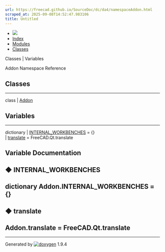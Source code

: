 ```yaml
---
url: https://freecad.github.io/SourceDoc/dc/da4/namespaceAddon.html
scraped_at: 2025-09-08T14:52:47.983106
title: Untitled
---
```


  * [ ![](https://www.freecad.org/svg/logo-freecad.svg) ](https://freecadweb.org "FreeCAD")
  * [Index](../../index.html "Index")
  * [Modules](../../modules.html "Modules list")
  * [Classes](../../annotated.html "Annotated list")

Classes | Variables

Addon Namespace Reference

##  Classes  
  
---  
class | [Addon](../../d8/d91/classAddon_1_1Addon.html)  
  
##  Variables  
  
---  
dictionary | [INTERNAL_WORKBENCHES](../../dc/da4/namespaceAddon.html#a8962d16c6d13dc381337e8486345a4e3) = {}  
|
[translate](../../dc/da4/namespaceAddon.html#aa76b295f6bb61236016769ad80ba4af0)
= FreeCAD.Qt.translate  
  
## Variable Documentation

## ◆ INTERNAL_WORKBENCHES

dictionary Addon.INTERNAL_WORKBENCHES = {}  
---  
  
## ◆ translate

Addon.translate = FreeCAD.Qt.translate  
---  
  
* * *

Generated by
[![doxygen](../../doxygen.svg)](https://www.doxygen.org/index.html) 1.9.4

